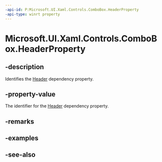```yaml
---
-api-id: P:Microsoft.UI.Xaml.Controls.ComboBox.HeaderProperty
-api-type: winrt property
---
```


<!-- Property syntax
public Windows.UI.Xaml.DependencyProperty HeaderProperty { get; }
-->

# Microsoft.UI.Xaml.Controls.ComboBox.HeaderProperty

## -description
Identifies the [Header](combobox_header.md) dependency property.

## -property-value
The identifier for the [Header](combobox_header.md) dependency property.

## -remarks

## -examples

## -see-also
